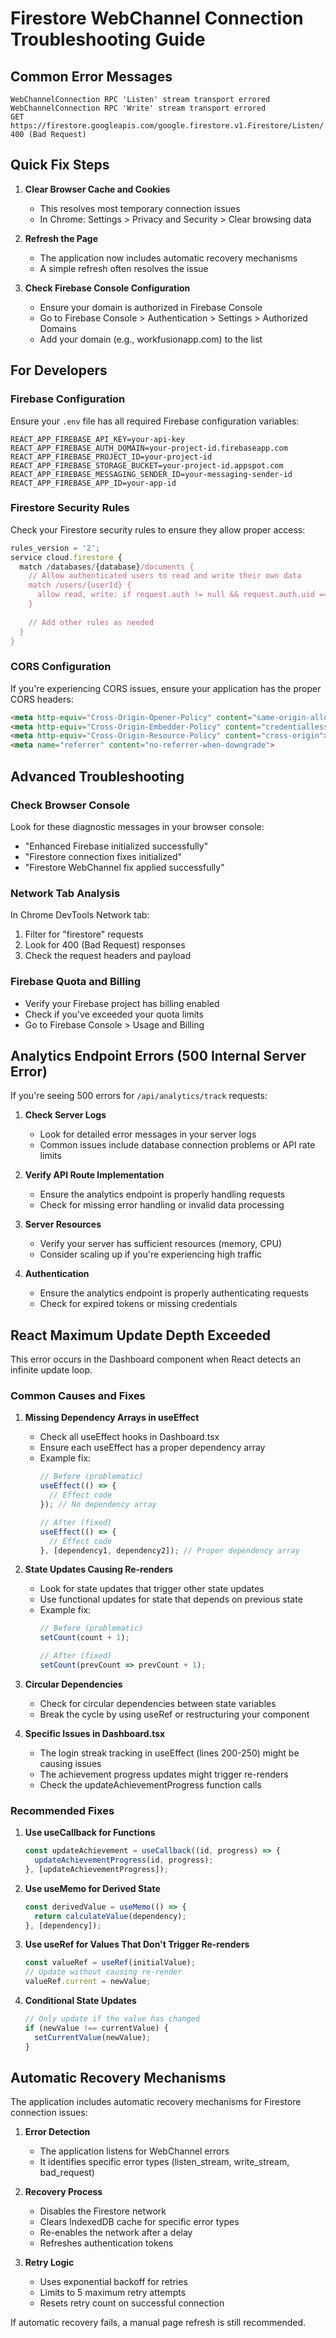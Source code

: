 # Firestore WebChannel Connection Troubleshooting Guide

## Common Error Messages

```
WebChannelConnection RPC 'Listen' stream transport errored
WebChannelConnection RPC 'Write' stream transport errored
GET https://firestore.googleapis.com/google.firestore.v1.Firestore/Listen/... 400 (Bad Request)
```

## Quick Fix Steps

1. **Clear Browser Cache and Cookies**
   - This resolves most temporary connection issues
   - In Chrome: Settings > Privacy and Security > Clear browsing data

2. **Refresh the Page**
   - The application now includes automatic recovery mechanisms
   - A simple refresh often resolves the issue

3. **Check Firebase Console Configuration**
   - Ensure your domain is authorized in Firebase Console
   - Go to Firebase Console > Authentication > Settings > Authorized Domains
   - Add your domain (e.g., workfusionapp.com) to the list

## For Developers

### Firebase Configuration

Ensure your `.env` file has all required Firebase configuration variables:

```
REACT_APP_FIREBASE_API_KEY=your-api-key
REACT_APP_FIREBASE_AUTH_DOMAIN=your-project-id.firebaseapp.com
REACT_APP_FIREBASE_PROJECT_ID=your-project-id
REACT_APP_FIREBASE_STORAGE_BUCKET=your-project-id.appspot.com
REACT_APP_FIREBASE_MESSAGING_SENDER_ID=your-messaging-sender-id
REACT_APP_FIREBASE_APP_ID=your-app-id
```

### Firestore Security Rules

Check your Firestore security rules to ensure they allow proper access:

```javascript
rules_version = '2';
service cloud.firestore {
  match /databases/{database}/documents {
    // Allow authenticated users to read and write their own data
    match /users/{userId} {
      allow read, write: if request.auth != null && request.auth.uid == userId;
    }
    
    // Add other rules as needed
  }
}
```

### CORS Configuration

If you're experiencing CORS issues, ensure your application has the proper CORS headers:

```html
<meta http-equiv="Cross-Origin-Opener-Policy" content="same-origin-allow-popups">
<meta http-equiv="Cross-Origin-Embedder-Policy" content="credentialless">
<meta http-equiv="Cross-Origin-Resource-Policy" content="cross-origin">
<meta name="referrer" content="no-referrer-when-downgrade">
```

## Advanced Troubleshooting

### Check Browser Console

Look for these diagnostic messages in your browser console:

- "Enhanced Firebase initialized successfully"
- "Firestore connection fixes initialized"
- "Firestore WebChannel fix applied successfully"

### Network Tab Analysis

In Chrome DevTools Network tab:

1. Filter for "firestore" requests
2. Look for 400 (Bad Request) responses
3. Check the request headers and payload

### Firebase Quota and Billing

- Verify your Firebase project has billing enabled
- Check if you've exceeded your quota limits
- Go to Firebase Console > Usage and Billing

## Analytics Endpoint Errors (500 Internal Server Error)

If you're seeing 500 errors for `/api/analytics/track` requests:

1. **Check Server Logs**
   - Look for detailed error messages in your server logs
   - Common issues include database connection problems or API rate limits

2. **Verify API Route Implementation**
   - Ensure the analytics endpoint is properly handling requests
   - Check for missing error handling or invalid data processing

3. **Server Resources**
   - Verify your server has sufficient resources (memory, CPU)
   - Consider scaling up if you're experiencing high traffic

4. **Authentication**
   - Ensure the analytics endpoint is properly authenticating requests
   - Check for expired tokens or missing credentials

## React Maximum Update Depth Exceeded

This error occurs in the Dashboard component when React detects an infinite update loop.

### Common Causes and Fixes

1. **Missing Dependency Arrays in useEffect**
   - Check all useEffect hooks in Dashboard.tsx
   - Ensure each useEffect has a proper dependency array
   - Example fix:
     ```jsx
     // Before (problematic)
     useEffect(() => {
       // Effect code
     }); // No dependency array
     
     // After (fixed)
     useEffect(() => {
       // Effect code
     }, [dependency1, dependency2]); // Proper dependency array
     ```

2. **State Updates Causing Re-renders**
   - Look for state updates that trigger other state updates
   - Use functional updates for state that depends on previous state
   - Example fix:
     ```jsx
     // Before (problematic)
     setCount(count + 1);
     
     // After (fixed)
     setCount(prevCount => prevCount + 1);
     ```

3. **Circular Dependencies**
   - Check for circular dependencies between state variables
   - Break the cycle by using useRef or restructuring your component

4. **Specific Issues in Dashboard.tsx**
   - The login streak tracking in useEffect (lines 200-250) might be causing issues
   - The achievement progress updates might trigger re-renders
   - Check the updateAchievementProgress function calls

### Recommended Fixes

1. **Use useCallback for Functions**
   ```jsx
   const updateAchievement = useCallback((id, progress) => {
     updateAchievementProgress(id, progress);
   }, [updateAchievementProgress]);
   ```

2. **Use useMemo for Derived State**
   ```jsx
   const derivedValue = useMemo(() => {
     return calculateValue(dependency);
   }, [dependency]);
   ```

3. **Use useRef for Values That Don't Trigger Re-renders**
   ```jsx
   const valueRef = useRef(initialValue);
   // Update without causing re-render
   valueRef.current = newValue;
   ```

4. **Conditional State Updates**
   ```jsx
   // Only update if the value has changed
   if (newValue !== currentValue) {
     setCurrentValue(newValue);
   }
   ```

## Automatic Recovery Mechanisms

The application includes automatic recovery mechanisms for Firestore connection issues:

1. **Error Detection**
   - The application listens for WebChannel errors
   - It identifies specific error types (listen_stream, write_stream, bad_request)

2. **Recovery Process**
   - Disables the Firestore network
   - Clears IndexedDB cache for specific error types
   - Re-enables the network after a delay
   - Refreshes authentication tokens

3. **Retry Logic**
   - Uses exponential backoff for retries
   - Limits to 5 maximum retry attempts
   - Resets retry count on successful connection

If automatic recovery fails, a manual page refresh is still recommended.